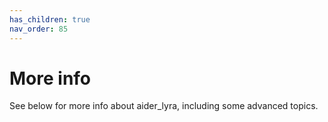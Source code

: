 ```yaml
---
has_children: true
nav_order: 85
---
```


# More info

See below for more info about aider_lyra, including some advanced topics.
